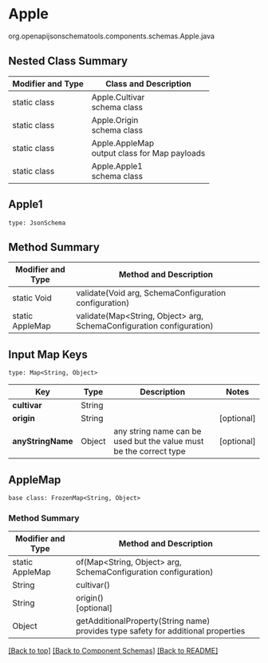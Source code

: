 # Apple
org.openapijsonschematools.components.schemas.Apple.java

## Nested Class Summary
| Modifier and Type | Class and Description |
| ----------------- | ---------------------- |
| static class | Apple.Cultivar<br> schema class |
| static class | Apple.Origin<br> schema class |
| static class | Apple.AppleMap<br> output class for Map payloads |
| static class | Apple.Apple1<br> schema class |

## Apple1
```
type: JsonSchema
```

## Method Summary
| Modifier and Type | Method and Description |
| ----------------- | ---------------------- |
| static Void | validate(Void arg, SchemaConfiguration configuration) |
| static AppleMap | validate(Map<String, Object> arg, SchemaConfiguration configuration) |

## Input Map Keys
```
type: Map<String, Object>
```
Key | Type |  Description | Notes
------------ | ------------- | ------------- | -------------
**cultivar** | String |  |
**origin** | String |  | [optional]
**anyStringName** | Object | any string name can be used but the value must be the correct type | [optional]

## AppleMap
```
base class: FrozenMap<String, Object>
```

### Method Summary
| Modifier and Type | Method and Description |
| ----------------- | ---------------------- |
| static AppleMap | of(Map<String, Object> arg, SchemaConfiguration configuration) |
| String | cultivar()<br> |
| String | origin()<br>[optional] |
| Object | getAdditionalProperty(String name)<br>provides type safety for additional properties |

[[Back to top]](#top) [[Back to Component Schemas]](../../../README.md#Component-Schemas) [[Back to README]](../../../README.md)
